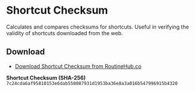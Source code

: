# Shortcut Checksum

Calculates and compares checksums for shortcuts. Useful in verifying the validity of shortcuts downloaded from the web.

## Download

- [Download Shortcut Checksum from RoutineHub.co](https://routinehub.co/shortcut/3845)

**Shortcut Checksum (SHA-256)**
`7c24cda6af95810153e6dab550087931d1953ba36e8a3a016b547996915b4320`
